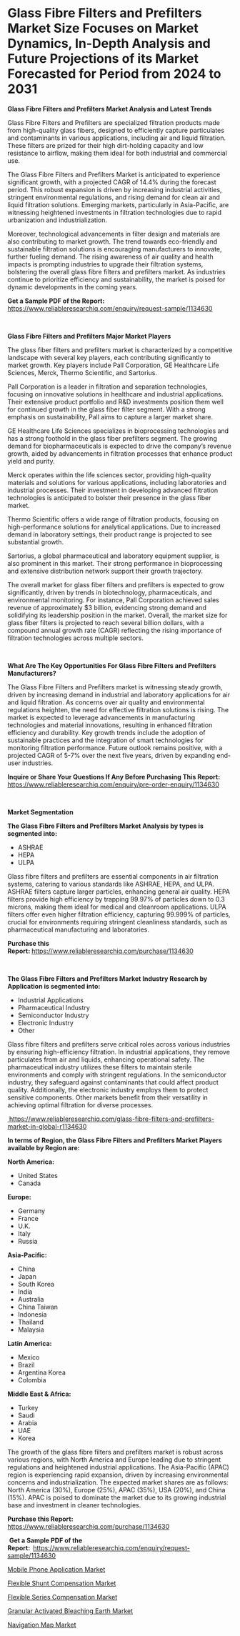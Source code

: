 <p><h1>Glass Fibre Filters and Prefilters Market Size Focuses on Market Dynamics, In-Depth Analysis and Future Projections of its Market Forecasted for Period from 2024 to 2031</h1></p><p><strong>Glass Fibre Filters and Prefilters Market Analysis and Latest Trends</strong></p>
<p><p>Glass Fibre Filters and Prefilters are specialized filtration products made from high-quality glass fibers, designed to efficiently capture particulates and contaminants in various applications, including air and liquid filtration. These filters are prized for their high dirt-holding capacity and low resistance to airflow, making them ideal for both industrial and commercial use.</p><p>The Glass Fibre Filters and Prefilters Market is anticipated to experience significant growth, with a projected CAGR of 14.4% during the forecast period. This robust expansion is driven by increasing industrial activities, stringent environmental regulations, and rising demand for clean air and liquid filtration solutions. Emerging markets, particularly in Asia-Pacific, are witnessing heightened investments in filtration technologies due to rapid urbanization and industrialization.</p><p>Moreover, technological advancements in filter design and materials are also contributing to market growth. The trend towards eco-friendly and sustainable filtration solutions is encouraging manufacturers to innovate, further fueling demand. The rising awareness of air quality and health impacts is prompting industries to upgrade their filtration systems, bolstering the overall glass fibre filters and prefilters market. As industries continue to prioritize efficiency and sustainability, the market is poised for dynamic developments in the coming years.</p></p>
<p><strong>Get a Sample PDF of the Report:&nbsp;</strong> <a href="https://www.reliableresearchiq.com/enquiry/request-sample/1134630?utm_campaign=101&utm_medium=2&utm_source=Github&utm_content=ia&utm_term=08102024&utm_id=glass-fibre-filters-and-prefilters">https://www.reliableresearchiq.com/enquiry/request-sample/1134630</a></p>
<p>&nbsp;</p>
<p><strong>Glass Fibre Filters and Prefilters Major Market Players</strong></p>
<p><p>The glass fiber filters and prefilters market is characterized by a competitive landscape with several key players, each contributing significantly to market growth. Key players include Pall Corporation, GE Healthcare Life Sciences, Merck, Thermo Scientific, and Sartorius.</p><p>Pall Corporation is a leader in filtration and separation technologies, focusing on innovative solutions in healthcare and industrial applications. Their extensive product portfolio and R&D investments position them well for continued growth in the glass fiber filter segment. With a strong emphasis on sustainability, Pall aims to capture a larger market share.</p><p>GE Healthcare Life Sciences specializes in bioprocessing technologies and has a strong foothold in the glass fiber prefilters segment. The growing demand for biopharmaceuticals is expected to drive the company’s revenue growth, aided by advancements in filtration processes that enhance product yield and purity.</p><p>Merck operates within the life sciences sector, providing high-quality materials and solutions for various applications, including laboratories and industrial processes. Their investment in developing advanced filtration technologies is anticipated to bolster their presence in the glass fiber market.</p><p>Thermo Scientific offers a wide range of filtration products, focusing on high-performance solutions for analytical applications. Due to increased demand in laboratory settings, their product range is projected to see substantial growth.</p><p>Sartorius, a global pharmaceutical and laboratory equipment supplier, is also prominent in this market. Their strong performance in bioprocessing and extensive distribution network support their growth trajectory.</p><p>The overall market for glass fiber filters and prefilters is expected to grow significantly, driven by trends in biotechnology, pharmaceuticals, and environmental monitoring. For instance, Pall Corporation achieved sales revenue of approximately $3 billion, evidencing strong demand and solidifying its leadership position in the market. Overall, the market size for glass fiber filters is projected to reach several billion dollars, with a compound annual growth rate (CAGR) reflecting the rising importance of filtration technologies across multiple sectors.</p></p>
<p>&nbsp;</p>
<p><strong>What Are The Key Opportunities For Glass Fibre Filters and Prefilters Manufacturers?</strong></p>
<p><p>The Glass Fibre Filters and Prefilters market is witnessing steady growth, driven by increasing demand in industrial and laboratory applications for air and liquid filtration. As concerns over air quality and environmental regulations heighten, the need for effective filtration solutions is rising. The market is expected to leverage advancements in manufacturing technologies and material innovations, resulting in enhanced filtration efficiency and durability. Key growth trends include the adoption of sustainable practices and the integration of smart technologies for monitoring filtration performance. Future outlook remains positive, with a projected CAGR of 5-7% over the next five years, driven by expanding end-user industries.</p></p>
<p><strong>Inquire or Share Your Questions If Any Before Purchasing This Report:</strong> <a href="https://www.reliableresearchiq.com/enquiry/pre-order-enquiry/1134630?utm_campaign=101&utm_medium=2&utm_source=Github&utm_content=ia&utm_term=08102024&utm_id=glass-fibre-filters-and-prefilters">https://www.reliableresearchiq.com/enquiry/pre-order-enquiry/1134630</a></p>
<p>&nbsp;</p>
<p><strong>Market Segmentation</strong></p>
<p><strong>The Glass Fibre Filters and Prefilters Market Analysis by types is segmented into:</strong></p>
<p><ul><li>ASHRAE</li><li>HEPA</li><li>ULPA</li></ul></p>
<p><p>Glass fibre filters and prefilters are essential components in air filtration systems, catering to various standards like ASHRAE, HEPA, and ULPA. ASHRAE filters capture larger particles, enhancing general air quality. HEPA filters provide high efficiency by trapping 99.97% of particles down to 0.3 microns, making them ideal for medical and cleanroom applications. ULPA filters offer even higher filtration efficiency, capturing 99.999% of particles, crucial for environments requiring stringent cleanliness standards, such as pharmaceutical manufacturing and laboratories.</p></p>
<p><strong>Purchase this Report:&nbsp;</strong><a href="https://www.reliableresearchiq.com/purchase/1134630?utm_campaign=101&utm_medium=2&utm_source=Github&utm_content=ia&utm_term=08102024&utm_id=glass-fibre-filters-and-prefilters">https://www.reliableresearchiq.com/purchase/1134630</a></p>
<p>&nbsp;</p>
<p><strong>The Glass Fibre Filters and Prefilters Market Industry Research by Application is segmented into:</strong></p>
<p><ul><li>Industrial Applications</li><li>Pharmaceutical Industry</li><li>Semiconductor Industry</li><li>Electronic Industry</li><li>Other</li></ul></p>
<p><p>Glass fibre filters and prefilters serve critical roles across various industries by ensuring high-efficiency filtration. In industrial applications, they remove particulates from air and liquids, enhancing operational safety. The pharmaceutical industry utilizes these filters to maintain sterile environments and comply with stringent regulations. In the semiconductor industry, they safeguard against contaminants that could affect product quality. Additionally, the electronic industry employs them to protect sensitive components. Other markets benefit from their versatility in achieving optimal filtration for diverse processes.</p></p>
<p><a href="https://www.reliableresearchiq.com/glass-fibre-filters-and-prefilters-market-in-global-r1134630?utm_campaign=101&utm_medium=2&utm_source=Github&utm_content=ia&utm_term=08102024&utm_id=glass-fibre-filters-and-prefilters">&nbsp;https://www.reliableresearchiq.com/glass-fibre-filters-and-prefilters-market-in-global-r1134630</a></p>
<p><strong>In terms of Region, the Glass Fibre Filters and Prefilters Market Players available by Region are:</strong></p>
<p>
    <p> <strong> North America: </strong>
        <ul>
            <li>United States</li>
            <li>Canada</li>
        </ul>
        </p> 
    <p> <strong> Europe: </strong>
        <ul>
            <li>Germany</li>
            <li>France</li>
            <li>U.K.</li>
            <li>Italy</li>
            <li>Russia</li>
        </ul>
        </p> 
    <p> <strong> Asia-Pacific: </strong>
        <ul>
            <li>China</li>
            <li>Japan</li>
            <li>South Korea</li>
            <li>India</li>
            <li>Australia</li>
            <li>China Taiwan</li>
            <li>Indonesia</li>
            <li>Thailand</li>
            <li>Malaysia</li>
        </ul>
        </p> 
    <p> <strong> Latin America: </strong>
        <ul>
            <li>Mexico</li>
            <li>Brazil</li>
            <li>Argentina Korea</li>
            <li>Colombia</li>
        </ul>
        </p> 
    <p> <strong> Middle East & Africa: </strong>
        <ul>
            <li>Turkey</li>
            <li>Saudi</li>
            <li>Arabia</li>
            <li>UAE</li>
            <li>Korea</li>
        </ul>
    </p>
    </p>
<p><p>The growth of the glass fibre filters and prefilters market is robust across various regions, with North America and Europe leading due to stringent regulations and heightened industrial applications. The Asia-Pacific (APAC) region is experiencing rapid expansion, driven by increasing environmental concerns and industrialization. The expected market shares are as follows: North America (30%), Europe (25%), APAC (35%), USA (20%), and China (15%). APAC is poised to dominate the market due to its growing industrial base and investment in cleaner technologies.</p></p>
<p><strong>Purchase this Report: </strong><a href="https://www.reliableresearchiq.com/purchase/1134630?utm_campaign=101&utm_medium=2&utm_source=Github&utm_content=ia&utm_term=08102024&utm_id=glass-fibre-filters-and-prefilters">https://www.reliableresearchiq.com/purchase/1134630</a></p>
<p>&nbsp;<strong>Get a Sample PDF of the Report:&nbsp;&nbsp;</strong><a href="https://www.reliableresearchiq.com/enquiry/request-sample/1134630?utm_campaign=101&utm_medium=2&utm_source=Github&utm_content=ia&utm_term=08102024&utm_id=glass-fibre-filters-and-prefilters">https://www.reliableresearchiq.com/enquiry/request-sample/1134630</a></p>
<p><strong></strong></p>
<p><p><a href="https://www.linkedin.com/pulse/mobile-phone-application-market-global-insights-regional-analysis-gzscf?utm_campaign=101&utm_medium=2&utm_source=Github&utm_content=ia&utm_term=08102024&utm_id=glass-fibre-filters-and-prefilters">Mobile Phone Application Market</a></p><p><a href="https://issuu.com/reportprime-2/docs/flexible-shunt-compensation-market-_beb42378e0e6c2?utm_campaign=101&utm_medium=2&utm_source=Github&utm_content=ia&utm_term=08102024&utm_id=glass-fibre-filters-and-prefilters">Flexible Shunt Compensation Market</a></p><p><a href="https://issuu.com/reportprime-2/docs/flexible-series-compensation-market_7d9cabb70ec076?utm_campaign=101&utm_medium=2&utm_source=Github&utm_content=ia&utm_term=08102024&utm_id=glass-fibre-filters-and-prefilters">Flexible Series Compensation Market</a></p><p><a href="https://github.com/WayneHopkins413/Market-Research-Report-List-1/blob/main/granular-activated-bleaching-earth-market.md?utm_campaign=101&utm_medium=2&utm_source=Github&utm_content=ia&utm_term=08102024&utm_id=glass-fibre-filters-and-prefilters">Granular Activated Bleaching Earth Market</a></p><p><a href="https://www.linkedin.com/pulse/competitive-intelligence-navigation-map-market-key-players-m0fpf?utm_campaign=101&utm_medium=2&utm_source=Github&utm_content=ia&utm_term=08102024&utm_id=glass-fibre-filters-and-prefilters">Navigation Map Market</a></p></p>